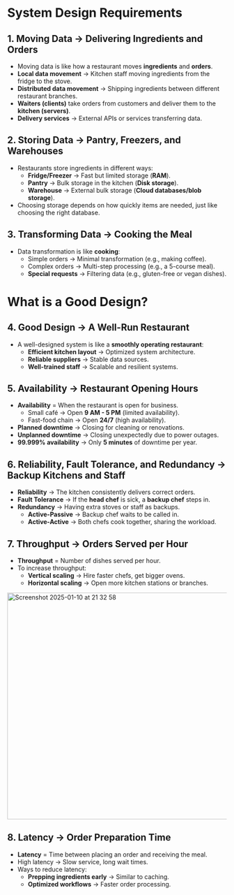 # System Design Requirements

## 1. Moving Data → Delivering Ingredients and Orders
- Moving data is like how a restaurant moves **ingredients** and **orders**.  
- **Local data movement** → Kitchen staff moving ingredients from the fridge to the stove.  
- **Distributed data movement** → Shipping ingredients between different restaurant branches.  
- **Waiters (clients)** take orders from customers and deliver them to the **kitchen (servers)**.  
- **Delivery services** → External APIs or services transferring data.


## 2. Storing Data → Pantry, Freezers, and Warehouses
- Restaurants store ingredients in different ways:
  - **Fridge/Freezer** → Fast but limited storage (**RAM**).  
  - **Pantry** → Bulk storage in the kitchen (**Disk storage**).  
  - **Warehouse** → External bulk storage (**Cloud databases/blob storage**).  
- Choosing storage depends on how quickly items are needed, just like choosing the right database.


## 3. Transforming Data → Cooking the Meal
- Data transformation is like **cooking**:
  - Simple orders → Minimal transformation (e.g., making coffee).  
  - Complex orders → Multi-step processing (e.g., a 5-course meal).  
  - **Special requests** → Filtering data (e.g., gluten-free or vegan dishes).


# What is a Good Design?

## 4. Good Design → A Well-Run Restaurant
- A well-designed system is like a **smoothly operating restaurant**:
  - **Efficient kitchen layout** → Optimized system architecture.  
  - **Reliable suppliers** → Stable data sources.  
  - **Well-trained staff** → Scalable and resilient systems.


## 5. Availability → Restaurant Opening Hours
- **Availability** = When the restaurant is open for business.
  - Small café → Open **9 AM - 5 PM** (limited availability).  
  - Fast-food chain → Open **24/7** (high availability).  
- **Planned downtime** → Closing for cleaning or renovations.  
- **Unplanned downtime** → Closing unexpectedly due to power outages.  
- **99.999% availability** → Only **5 minutes** of downtime per year.


## 6. Reliability, Fault Tolerance, and Redundancy → Backup Kitchens and Staff
- **Reliability** → The kitchen consistently delivers correct orders.  
- **Fault Tolerance** → If the **head chef** is sick, a **backup chef** steps in.  
- **Redundancy** → Having extra stoves or staff as backups.
  - **Active-Passive** → Backup chef waits to be called in.  
  - **Active-Active** → Both chefs cook together, sharing the workload.


## 7. Throughput → Orders Served per Hour
- **Throughput** = Number of dishes served per hour.  
- To increase throughput:  
  - **Vertical scaling** → Hire faster chefs, get bigger ovens.  
  - **Horizontal scaling** → Open more kitchen stations or branches.

<img width="519" alt="Screenshot 2025-01-10 at 21 32 58" src="https://github.com/user-attachments/assets/b42dc6fb-262e-4e4e-9eb0-53b380473888" />


## 8. Latency → Order Preparation Time
- **Latency** = Time between placing an order and receiving the meal.  
- High latency → Slow service, long wait times.  
- Ways to reduce latency:  
  - **Prepping ingredients early** → Similar to caching.  
  - **Optimized workflows** → Faster order processing.
